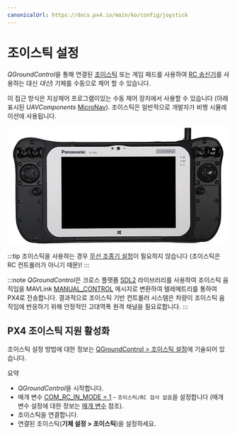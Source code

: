 ```yaml
---
canonicalUrl: https://docs.px4.io/main/ko/config/joystick
---
```


# 조이스틱 설정

*QGroundControl*을 통해 연결된 [조이스틱](https://en.wikipedia.org/wiki/Joystick) 또는 게임 패드를 사용하여 [RC 송신기](../config/radio.md)를 사용하는 대신 *대신*) 기체를 수동으로 제어 할 수 있습니다.

이 접근 방식은 지상제어 프로그램이있는 수동 제어 장치에서 사용할 수 있습니다 (아래 표시된 *UAVComponents* [MicroNav](https://www.uavcomp.com/command-control/micronav/)). 조이스틱은 일반적으로 개발자가 비행 시뮬레이션에 사용됩니다.

![조이스틱 MicroNav.](../../assets/peripherals/joystick/micronav.jpg)

:::tip
조이스틱을 사용하는 경우 [무선 조종기 설정](../config/radio.md)이 필요하지 않습니다 (조이스틱은 RC 컨트롤러가 아니기 때문)!
:::

:::note
*QGroundControl*은 크로스 플랫폼 [SDL2](http://www.libsdl.org/index.php) 라이브러리를 사용하여 조이스틱 움직임을 MAVLink [MANUAL_CONTROL](https://mavlink.io/en/messages/common.html#MANUAL_CONTROL) 메시지로 변환하여 텔레메트리를 통하여 PX4로 전송합니다. 결과적으로 조이스틱 기반 컨트롤러 시스템은 차량이 조이스틱 움직임에 반응하기 위해 안정적인 고대역폭 원격 채널을 필요로합니다.
:::

## PX4 조이스틱 지원 활성화

조이스틱 설정 방법에 대한 정보는 [QGroundControl > 조이스틱 설정](https://docs.qgroundcontrol.com/en/SetupView/Joystick.html)에 기술되어 있습니다.

요약
* *QGroundControl*을 시작합니다.
* 매개 변수 [COM_RC_IN_MODE = 1](../advanced_config/parameter_reference.md#COM_RC_IN_MODE) - `조이스틱/RC 검사 없음`을 설정합니다 (매개 변수 설정에 대한 정보는 [매개 변수](https://docs.qgroundcontrol.com/en/SetupView/Parameters.html) 참조).
* 조이스틱을 연결합니다.
* 연결된 조이스틱(**기체 설정 > 조이스틱**)을 설정하세요.
